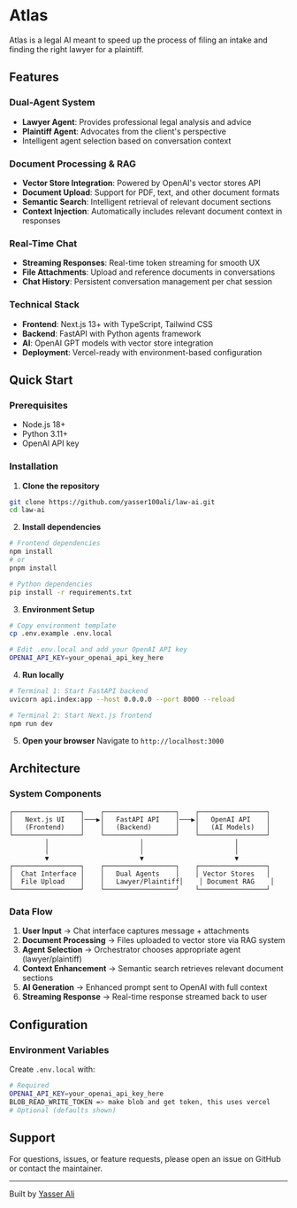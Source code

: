 # Atlas

Atlas is a legal AI meant to speed up the process of filing an intake and finding the right lawyer for a plaintiff.

## Features

### Dual-Agent System
- **Lawyer Agent**: Provides professional legal analysis and advice
- **Plaintiff Agent**: Advocates from the client's perspective
- Intelligent agent selection based on conversation context

### Document Processing & RAG
- **Vector Store Integration**: Powered by OpenAI's vector stores API
- **Document Upload**: Support for PDF, text, and other document formats
- **Semantic Search**: Intelligent retrieval of relevant document sections
- **Context Injection**: Automatically includes relevant document context in responses

### Real-Time Chat
- **Streaming Responses**: Real-time token streaming for smooth UX
- **File Attachments**: Upload and reference documents in conversations
- **Chat History**: Persistent conversation management per chat session

### Technical Stack
- **Frontend**: Next.js 13+ with TypeScript, Tailwind CSS
- **Backend**: FastAPI with Python agents framework
- **AI**: OpenAI GPT models with vector store integration
- **Deployment**: Vercel-ready with environment-based configuration

## Quick Start

### Prerequisites
- Node.js 18+
- Python 3.11+
- OpenAI API key

### Installation

1. **Clone the repository**
```bash
git clone https://github.com/yasser100ali/law-ai.git
cd law-ai
```

2. **Install dependencies**
```bash
# Frontend dependencies
npm install
# or
pnpm install

# Python dependencies
pip install -r requirements.txt
```

3. **Environment Setup**
```bash
# Copy environment template
cp .env.example .env.local

# Edit .env.local and add your OpenAI API key
OPENAI_API_KEY=your_openai_api_key_here
```

4. **Run locally**
```bash
# Terminal 1: Start FastAPI backend
uvicorn api.index:app --host 0.0.0.0 --port 8000 --reload

# Terminal 2: Start Next.js frontend
npm run dev
```

5. **Open your browser**
Navigate to `http://localhost:3000`

## Architecture

### System Components

```
┌─────────────────┐    ┌──────────────────┐    ┌─────────────────┐
│   Next.js UI    │───▶│   FastAPI API    │───▶│   OpenAI API    │
│   (Frontend)    │    │   (Backend)      │    │   (AI Models)   │
└─────────────────┘    └──────────────────┘    └─────────────────┘
         │                       │                       │
         │                       │                       │
         ▼                       ▼                       ▼
┌─────────────────┐    ┌──────────────────┐    ┌─────────────────┐
│  Chat Interface │    │   Dual Agents    │    │ Vector Stores   │
│  File Upload    │    │   Lawyer/Plaintiff│    │ Document RAG    │
└─────────────────┘    └──────────────────┘    └─────────────────┘
```

### Data Flow
1. **User Input** → Chat interface captures message + attachments
2. **Document Processing** → Files uploaded to vector store via RAG system
3. **Agent Selection** → Orchestrator chooses appropriate agent (lawyer/plaintiff)
4. **Context Enhancement** → Semantic search retrieves relevant document sections
5. **AI Generation** → Enhanced prompt sent to OpenAI with full context
6. **Streaming Response** → Real-time response streamed back to user

## Configuration

### Environment Variables

Create `.env.local` with:

```bash
# Required
OPENAI_API_KEY=your_openai_api_key_here
BLOB_READ_WRITE_TOKEN => make blob and get token, this uses vercel
# Optional (defaults shown)
```





## Support

For questions, issues, or feature requests, please open an issue on GitHub or contact the maintainer.

---

Built by [Yasser Ali](https://github.com/yasser100ali)
